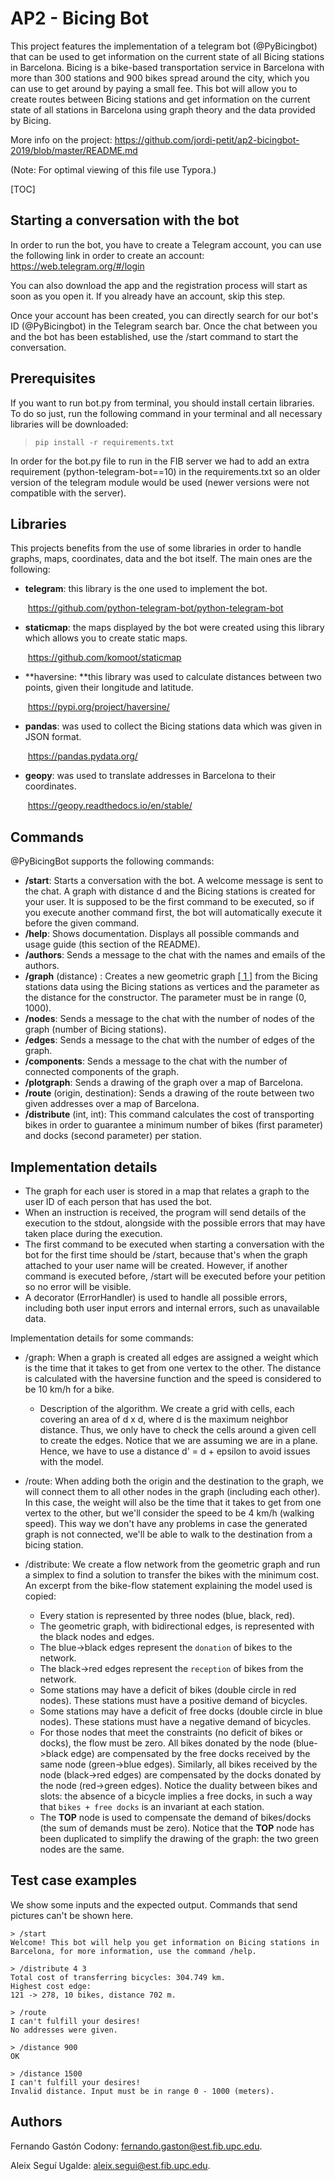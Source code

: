# AP2 - Bicing Bot

This project features the implementation of a telegram bot (@PyBicingbot) that can be used to  get information on the current state of all Bicing stations in Barcelona. Bicing is a bike-based transportation service in Barcelona with more than 300 stations and 900 bikes spread around the city, which you can use to get around by paying a small fee. This bot will allow you to create routes between Bicing stations and get information on the current state of all stations in Barcelona using graph theory and the data provided by Bicing.

More info on the project: https://github.com/jordi-petit/ap2-bicingbot-2019/blob/master/README.md

(Note: For optimal viewing of this file use Typora.)

[TOC]

## Starting a conversation with the bot

In order to run the bot, you have to create a Telegram account, you can use the following link in order to create an account:    https://web.telegram.org/#/login

You can also download the app and the registration process will start as soon as you open it. If you already have an account, skip this step.

Once your account has been created, you can directly search for our bot's ID (@PyBicingbot) in the Telegram search bar. Once the chat  between you and the bot has been established, use the /start command to start the conversation.



## Prerequisites

If you want to run bot.py from terminal, you should install certain libraries. To do so just, run the following command in your terminal and all necessary libraries will be downloaded:

> ```
> pip install -r requirements.txt
> ```

In order for the bot.py file to run in the FIB server we had to add an extra requirement  (python-telegram-bot==10)  in the requirements.txt so an older version of the telegram module would be used (newer versions were not compatible with the server).



## Libraries

This projects benefits from the use of some libraries in order to handle graphs, maps, coordinates, data and the bot itself. The main ones are the following:

- **telegram**: this library is the one used to implement the bot.

  ​						https://github.com/python-telegram-bot/python-telegram-bot

- **staticmap**: the maps displayed by the bot were created using this library which allows you to create static maps.

  ​						https://github.com/komoot/staticmap

- **haversine: **this library was used to calculate distances between two points, given their longitude and latitude.

  ​						https://pypi.org/project/haversine/

- **pandas**: was used to collect the Bicing stations data which  was given in JSON format.

  ​						https://pandas.pydata.org/

- **geopy**: was used to translate addresses in Barcelona to their coordinates.

  ​						https://geopy.readthedocs.io/en/stable/



## Commands

@PyBicingBot supports the following commands:

- **/start**: Starts a conversation with the bot. A welcome message is sent to the chat. A graph with distance d and the Bicing stations is created for your user. It is supposed to be the first command to be executed, so if you execute another command first, the bot will automatically execute it before the given command.
- **/help**:  Shows documentation. Displays all possible commands and usage guide (this section of the README).
- **/authors**: Sends a message to the chat with the names and emails of the authors.
- **/graph** (distance) : Creates a new geometric graph [[ 1 ]]( ) from the Bicing stations data using the Bicing stations as vertices and the parameter as the distance for the constructor. The parameter must be in range (0, 1000).
- **/nodes**: Sends a message to the chat with the number of nodes of the graph (number of Bicing stations).
- **/edges**: Sends a message to the chat with the number of edges of the graph.
- **/components**: Sends a message to the chat with the number of connected components of the graph.
- **/plotgraph**: Sends a drawing of the graph over a map of Barcelona.
- **/route** (origin, destination): Sends a drawing of the route between two given addresses over a map of Barcelona.
- **/distribute** (int, int): This command calculates the cost of transporting bikes in order to guarantee a minimum number of bikes (first parameter) and docks (second parameter) per station.



## Implementation details

- The graph for each user is stored in a map that relates a graph to the user ID of each person that has used the bot.
- When an instruction is received, the program will send details of the execution to the stdout, alongside with the possible errors that may have taken place during the execution.
- The first command to be executed when starting a conversation with the bot for the first time should be /start, because that's when the graph attached to your user name will be created. However, if another command is executed before, /start will be executed before your petition so no error will be visible.
- A decorator  (ErrorHandler)   is used to handle all possible errors, including both user input errors and internal errors, such as unavailable data.

Implementation details for some commands:

- /graph: When a graph is created all edges are assigned a weight which is the time that it takes to get from one vertex to the other. The distance is calculated with the haversine function and the speed is considered to be 10 km/h for a bike. 
  - Description of the algorithm. We create a grid with cells, each covering an area of d x d, where d is the maximum neighbor distance. Thus, we only have to check the cells around a given cell to create the edges. Notice that we are assuming we are in a plane. Hence, we have to use a distance d' = d + epsilon to avoid issues with the model.  
- /route: When adding both the origin and the destination to the graph, we will connect them to all other nodes in the graph (including each other). In this case, the weight will also be the time that it takes to get from one vertex to the other, but we'll consider the speed to be 4 km/h (walking speed). This way we don't have any problems in case the generated graph is not connected, we'll be able to walk to the destination from a bicing station.
- /distribute: We create a flow network from the geometric graph and run a simplex to find a solution to transfer the bikes with the minimum cost. An excerpt from the bike-flow statement explaining the model used is copied: 

  - Every station is represented by three nodes (blue, black, red).
  - The geometric graph, with bidirectional edges, is represented with the black nodes and edges.
  - The blue->black edges represent the `donation` of bikes to the network.
  - The black->red edges represent the `reception` of bikes from the network.
  - Some stations may have a deficit of bikes (double circle in red nodes). These stations must have a positive demand of bicycles.
  - Some stations may have a deficit of free docks (double circle in blue nodes). These stations must have a negative demand of bicycles.
  - For those nodes that meet the constraints (no deficit of bikes or docks), the flow must be zero. All bikes donated by the node (blue->black edge) are compensated by the free docks received by the same node (green->blue edges). Similarly, all bikes received by the node (black->red edges) are compensated by the docks donated by the node (red->green edges). Notice the duality between bikes and slots: the absence of a bicycle implies a free docks, in such a way that `bikes + free docks` is an invariant at each station.
  - The __TOP__ node is used to compensate the demand of bikes/docks (the sum of demands must be zero). Notice that the __TOP__ node has been duplicated to simplify the drawing of the graph: the two green nodes are the same.



## Test case examples

We show some inputs and the expected output. Commands that send pictures can't be shown here.

```
> /start
Welcome! This bot will help you get information on Bicing stations in Barcelona, for more information, use the command /help.

> /distribute 4 3
Total cost of transferring bicycles: 304.749 km.
Highest cost edge:
121 -> 278, 10 bikes, distance 702 m.

> /route
I can't fulfill your desires!
No addresses were given.

> /distance 900
OK

> /distance 1500
I can't fulfill your desires!
Invalid distance. Input must be in range 0 - 1000 (meters).
```



## Authors

Fernando Gastón Codony: fernando.gaston@est.fib.upc.edu.

Aleix Seguí Ugalde: aleix.segui@est.fib.upc.edu.

